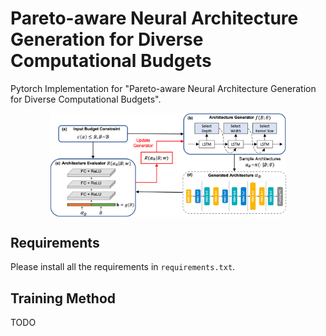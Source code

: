 # Pareto-aware Neural Architecture Generation for Diverse Computational Budgets

Pytorch Implementation for "Pareto-aware Neural Architecture Generation for Diverse Computational Budgets".

<p align="center">
<img src="overview.png" alt="PNAG" width="75%" align=center />
</p>

## Requirements

Please install all the requirements in `requirements.txt`.

## Training Method

TODO

